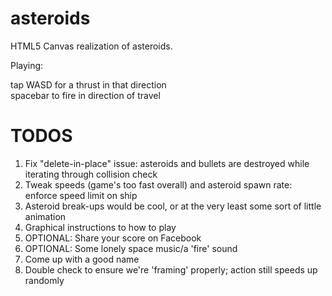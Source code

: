 asteroids
=========

HTML5 Canvas realization of asteroids.

Playing:

tap WASD for a thrust in that direction<br>
spacebar to fire in direction of travel

TODOS
===

1. Fix "delete-in-place" issue: asteroids and bullets are destroyed while iterating through collision check
2. Tweak speeds (game's too fast overall) and asteroid spawn rate: enforce speed limit on ship
3. Asteroid break-ups would be cool, or at the very least some sort of little animation
4. Graphical instructions to how to play
5. OPTIONAL: Share your score on Facebook
6. OPTIONAL: Some lonely space music/a 'fire' sound
7. Come up with a good name
8. Double check to ensure we're 'framing' properly; action still speeds up randomly
